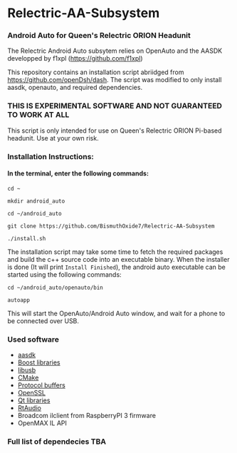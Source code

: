 # Relectric-AA-Subsystem 
### Android Auto for Queen's Relectric ORION Headunit

The Relectric Android Auto subsytem relies on OpenAuto and the AASDK developped by f1xpl (https://github.com/f1xpl)

This repository contains an installation script abriidged from https://github.com/openDsh/dash.
The script was modified to only install aasdk, openauto, and required dependencies. 

### THIS IS EXPERIMENTAL SOFTWARE AND NOT GUARANTEED TO WORK AT ALL
This script is only intended for use on Queen's Relectric ORION Pi-based headunit. Use at your own risk. 

### Installation Instructions: 
#### In the terminal, enter the following commands:
```
cd ~

mkdir android_auto

cd ~/android_auto

git clone https://github.com/BismuthOxide7/Relectric-AA-Subsystem

./install.sh

```

The installation script may take some time to fetch the required packages and build the c++ source code into an executable binary. 
When the installer is done (It will print ``` Install Finished ```), the android auto executable can be started using the following commands:
```
cd ~/android_auto/openauto/bin

autoapp
```
This will start the OpenAuto/Android Auto window, and wait for a phone to be connected over USB.




### Used software
 - [aasdk](https://github.com/f1xpl/aasdk)
 - [Boost libraries](http://www.boost.org/)
 - [libusb](http://libusb.info/)
 - [CMake](https://cmake.org/)
 - [Protocol buffers](https://developers.google.com/protocol-buffers/)
 - [OpenSSL](https://www.openssl.org/)
 - [Qt libraries](https://www.qt.io/)
 - [RtAudio](https://www.music.mcgill.ca/~gary/rtaudio/playback.html)
 - Broadcom ilclient from RaspberryPI 3 firmware
 - OpenMAX IL API

### Full list of dependecies TBA
